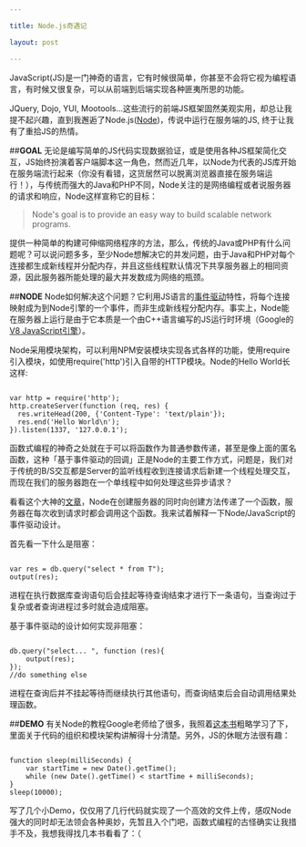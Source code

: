 ```yaml
---

title: Node.js奇遇记

layout: post

---
```

JavaScript(JS)是一门神奇的语言，它有时候很简单，你甚至不会将它视为编程语言，有时候又很复杂，可以从前端到后端实现各种匪夷所思的功能。

JQuery, Dojo, YUI, Mootools...这些流行的前端JS框架固然美观实用，却总让我提不起兴趣，直到我邂逅了Node.js([Node][1])，传说中运行在服务端的JS, 终于让我有了重拾JS的热情。

##**GOAL**
无论是编写简单的JS代码实现数据验证，或是使用各种JS框架简化交互，JS始终扮演着客户端脚本这一角色，然而近几年，以Node为代表的JS库开始在服务端流行起来（你没有看错，这货居然可以脱离浏览器直接在服务端运行！），与传统而强大的Java和PHP不同，Node关注的是网络编程或者说服务器的请求和响应，Node这样宣称它的目标：

>Node's goal is to provide an easy way to build scalable network programs.

提供一种简单的构建可伸缩网络程序的方法，那么，传统的Java或PHP有什么问题呢？可以说问题多多，至少Node想解决它的并发问题，由于Java和PHP对每个连接都生成新线程并分配内存，并且这些线程默认情况下共享服务器上的相同资源，因此服务器所能处理的最大并发数成为网络的瓶颈。

##**NODE**
Node如何解决这个问题？它利用JS语言的[事件驱动][2]特性，将每个连接映射成为到Node引擎的一个事件，而非生成新线程分配内存。事实上，Node能在服务器上运行是由于它本质是一个由C++语言编写的JS运行时环境（Google的[V8 JavaScript引擎][3]）。

Node采用模块架构，可以利用NPM安装模块实现各式各样的功能，使用require引入模块，如使用require('http')引入自带的HTTP模块。Node的Hello World长这样:

<pre><code class="javascript">
var http = require('http');
http.createServer(function (req, res) {
  res.writeHead(200, {'Content-Type': 'text/plain'});
  res.end('Hello World\n');
}).listen(1337, '127.0.0.1');
</code></pre>

函数式编程的神奇之处就在于可以将函数作为普通参数传递，甚至是像上面的匿名函数，这种「基于事件驱动的回调」正是Node的主要工作方式，问题是，我们对于传统的B/S交互都是Server的监听线程收到连接请求后新建一个线程处理交互，而现在我们的服务器跑在一个单线程中如何处理这些异步请求？

看看这个大神的[文章][4]，Node在创建服务器的同时向创建方法传递了一个函数，服务器在每次收到请求时都会调用这个函数。我来试着解释一下Node/JavaScript的事件驱动设计。

首先看一下什么是阻塞：

<pre><code>
var res = db.query("select * from T");
output(res);
</code></pre>

进程在执行数据库查询语句后会挂起等待查询结束才进行下一条语句，当查询过于复杂或者查询进程过多时就会造成阻塞。

基于事件驱动的设计如何实现非阻塞：

<pre><code>
db.query("select... ", function (res){
    output(res);
});
//do something else
</code></pre>

进程在查询后并不挂起等待而继续执行其他语句，而查询结束后会自动调用结果处理函数。

##**DEMO**
有关Node的教程Google老师给了很多，我照着[这本书][5]粗略学习了下，里面关于代码的组织和模块架构讲解得十分清楚。另外，JS的休眠方法很有趣：

<pre><code>
function sleep(milliSeconds) {
	var startTime = new Date().getTime();
    while (new Date().getTime() < startTime + milliSeconds);
}
sleep(10000);
</code></pre>

写了几个小Demo，仅仅用了几行代码就实现了一个高效的文件上传，感叹Node强大的同时却无法领会各种奥妙，先暂且入个门吧，函数式编程的古怪确实让我措手不及，我想我得找几本书看看了：（

[1]:http://nodejs.org/
[2]:http://en.wikipedia.org/wiki/Event-driven_programming
[3]:http://code.google.com/p/v8/
[4]:http://debuggable.com/posts/understanding-node-js:4bd98440-45e4-4a9a-8ef7-0f7ecbdd56cb
[5]:http://www.nodebeginner.org/index-zh-cn.html